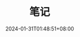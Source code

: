 ---
title: "笔记"
date: 2024-01-31T01:48:51+08:00
draft: flase
tags: ["XXXX"]
categories: ["xxxx"]
---